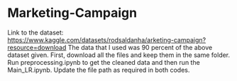 # Marketing-Campaign
Link to the dataset: https://www.kaggle.com/datasets/rodsaldanha/arketing-campaign?resource=download
The data that I used was 90 percent of the above dataset given.
First, download all the files and keep them in the same folder.
Run preprocessing.ipynb to get the cleaned data and then run the Main_LR.ipynb.
Update the file path as required in both codes.


